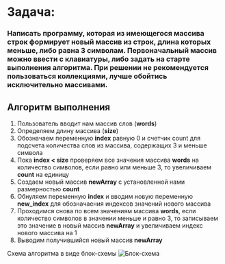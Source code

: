 # Задача:
### Написать программу, которая из имеющегося массива строк формирует новый массив из строк, длина которых меньше, либо равна 3 символам. Первоначальный массив можно ввести с клавиатуры, либо задать на старте выполнения алгоритма. При решении не рекомендуется пользоваться коллекциями, лучше обойтись исключительно массивами.

## Алгоритм выполнения

1.  Пользователь вводит нам массив слов (**words**)
2. Определяем длину массива (**size**)
3. Обозначаем переменную **index** равную 0  и счетчик  count для подсчета количества слов из массива,  содержащих 3 и меньше символа
4. Пока **index < size** проверяем все значения массива **words** на количество символов, если равно или меньше 3, то увеличиваем **count** на единицу
5. Создаем новый массив **newArray** с установленной нами размерностью **count**
6. Обнуляем переменную **index** и вводим новую переменную **new_index** для обозначаения индексов  значений нового массива
7. Проходимся снова по всем значениям массива **words**, если количество символов в значении меньше и равно 3, то записываем это значение в новый массив **newArray** и увеличиваем индекс нового массива на 1
8. Выводим получившийся новый массив **newArray**

Схема алгоритма в виде блок-схемы ![Блок-схема](C:\Users\Админ\Documents\EDUCATION\GEEKBRAINS\PREPAIRING\summarizing_project\introduction_summarizing_project\algorithm_massive.jpg)
